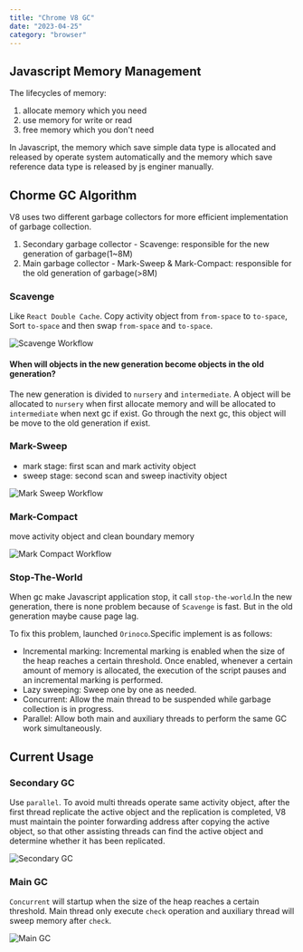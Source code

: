 ```yaml
---
title: "Chrome V8 GC"
date: "2023-04-25"
category: "browser"
---
```


## Javascript Memory Management

The lifecycles of memory:
1. allocate memory which you need
2. use memory for write or read
3. free memory which you don't need

In Javascript, the memory which save simple data type is allocated and released by operate system automatically 
and the memory which save reference data type is released by js enginer manually.

## Chorme GC Algorithm

V8 uses two different garbage collectors for more efficient implementation of garbage collection.

1. Secondary garbage collector - Scavenge: responsible for the new generation of garbage(1~8M)
2. Main garbage collector - Mark-Sweep & Mark-Compact: responsible for the old generation of garbage(>8M)


### Scavenge

Like `React Double Cache`. Copy activity object from `from-space` to `to-space`, Sort `to-space` and then swap `from-space` and `to-space`.

![Scavenge Workflow](/images/scavenge.jpg)

#### When will objects in the new generation become objects in the old generation?

The new generation is divided to `nursery` and `intermediate`. A object will be allocated to `nursery` when first allocate memory 
and will be allocated to `intermediate` when next gc if exist. Go through the next gc, this object will be move to the old generation if exist.


### Mark-Sweep

- mark stage: first scan and mark activity object
- sweep stage: second scan and sweep inactivity object

![Mark Sweep Workflow](/images/mark-sweep.jpg)


### Mark-Compact

move activity object and clean boundary memory

![Mark Compact Workflow](/images/mark-compact.jpg)


### Stop-The-World

When gc make Javascript application stop, it call `stop-the-world`.In the new generation, there is none problem because of `Scavenge` is fast. 
But in the old generation maybe cause page lag. 

To fix this problem, launched `Orinoco`.Specific implement is as follows:

- Incremental marking: Incremental marking is enabled when the size of the heap reaches a certain threshold. Once enabled, whenever a certain amount of memory is allocated, the execution of the script pauses and an incremental marking is performed.
- Lazy sweeping: Sweep one by one as needed.
- Concurrent: Allow the main thread to be suspended while garbage collection is in progress.
- Parallel: Allow both main and auxiliary threads to perform the same GC work simultaneously.


## Current Usage

### Secondary GC

Use `parallel`. To avoid multi threads operate same activity object, after the first thread replicate the active object and the replication is completed, V8 must maintain the pointer forwarding address after copying the active object, so that other assisting threads can find the active object and determine whether it has been replicated.

![Secondary GC](/images/secondary-gc.jpg)

### Main GC

`Concurrent` will startup when the size of the heap reaches a certain threshold. Main thread only execute `check` operation and auxiliary thread will sweep memory after `check`.

![Main GC](/images/main-gc.jpg)
